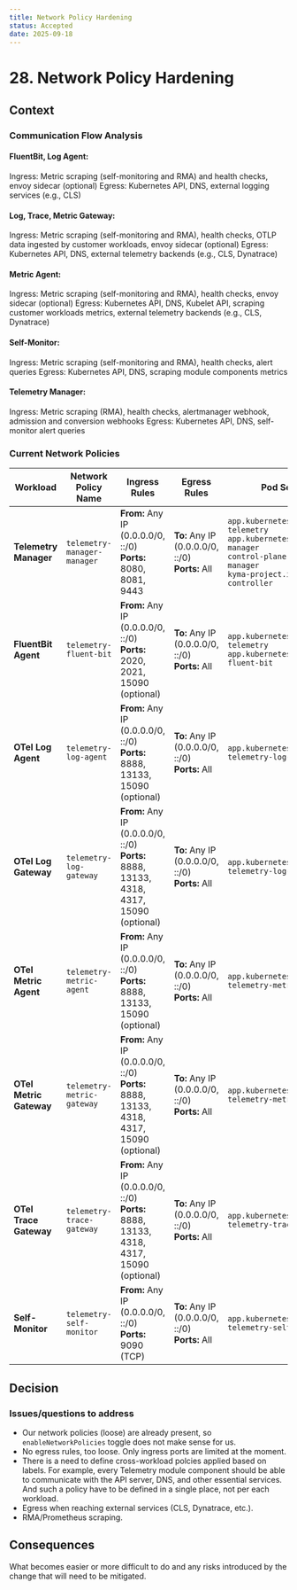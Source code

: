```yaml
---
title: Network Policy Hardening
status: Accepted
date: 2025-09-18
---
```


# 28. Network Policy Hardening

## Context

### Communication Flow Analysis

#### FluentBit, Log Agent:
Ingress: Metric scraping (self-monitoring and RMA) and health checks, envoy sidecar (optional)
Egress: Kubernetes API, DNS, external logging services (e.g., CLS)

#### Log, Trace, Metric Gateway:
Ingress: Metric scraping (self-monitoring and RMA), health checks, OTLP data ingested by customer workloads, envoy sidecar (optional)
Egress: Kubernetes API, DNS, external telemetry backends (e.g., CLS, Dynatrace)

#### Metric Agent:
Ingress: Metric scraping (self-monitoring and RMA), health checks, envoy sidecar (optional)
Egress: Kubernetes API, DNS, Kubelet API, scraping customer workloads metrics, external telemetry backends (e.g., CLS, Dynatrace)

#### Self-Monitor:
Ingress: Metric scraping (self-monitoring and RMA), health checks, alert queries
Egress: Kubernetes API, DNS, scraping module components metrics

#### Telemetry Manager:
Ingress: Metric scraping (RMA), health checks, alertmanager webhook, admission and conversion webhooks
Egress: Kubernetes API, DNS, self-monitor alert queries

### Current Network Policies

| **Workload** | **Network Policy Name** | **Ingress Rules** | **Egress Rules** | **Pod Selector** |
|--------------|------------------------|-------------------|------------------|------------------|
| **Telemetry Manager** | `telemetry-manager-manager` | **From:** Any IP (0.0.0.0/0, ::/0)<br>**Ports:** 8080, 8081, 9443 | **To:** Any IP (0.0.0.0/0, ::/0)<br>**Ports:** All | `app.kubernetes.io/instance: telemetry`<br>`app.kubernetes.io/name: manager`<br>`control-plane: telemetry-manager`<br>`kyma-project.io/component: controller` |
| **FluentBit Agent** | `telemetry-fluent-bit` | **From:** Any IP (0.0.0.0/0, ::/0)<br>**Ports:** 2020, 2021, 15090 (optional) | **To:** Any IP (0.0.0.0/0, ::/0)<br>**Ports:** All | `app.kubernetes.io/instance: telemetry`<br>`app.kubernetes.io/name: fluent-bit` |
| **OTel Log Agent** | `telemetry-log-agent` | **From:** Any IP (0.0.0.0/0, ::/0)<br>**Ports:** 8888, 13133, 15090 (optional) | **To:** Any IP (0.0.0.0/0, ::/0)<br>**Ports:** All | `app.kubernetes.io/name: telemetry-log-agent` |
| **OTel Log Gateway** | `telemetry-log-gateway` | **From:** Any IP (0.0.0.0/0, ::/0)<br>**Ports:** 8888, 13133, 4318, 4317, 15090 (optional) | **To:** Any IP (0.0.0.0/0, ::/0)<br>**Ports:** All | `app.kubernetes.io/name: telemetry-log-gateway` |
| **OTel Metric Agent** | `telemetry-metric-agent` | **From:** Any IP (0.0.0.0/0, ::/0)<br>**Ports:** 8888, 13133, 15090 (optional) | **To:** Any IP (0.0.0.0/0, ::/0)<br>**Ports:** All | `app.kubernetes.io/name: telemetry-metric-agent` |
| **OTel Metric Gateway** | `telemetry-metric-gateway` | **From:** Any IP (0.0.0.0/0, ::/0)<br>**Ports:** 8888, 13133, 4318, 4317, 15090 (optional) | **To:** Any IP (0.0.0.0/0, ::/0)<br>**Ports:** All | `app.kubernetes.io/name: telemetry-metric-gateway` |
| **OTel Trace Gateway** | `telemetry-trace-gateway` | **From:** Any IP (0.0.0.0/0, ::/0)<br>**Ports:** 8888, 13133, 4318, 4317, 15090 (optional) | **To:** Any IP (0.0.0.0/0, ::/0)<br>**Ports:** All | `app.kubernetes.io/name: telemetry-trace-gateway` |
| **Self-Monitor** | `telemetry-self-monitor` | **From:** Any IP (0.0.0.0/0, ::/0)<br>**Ports:** 9090 (TCP) | **To:** Any IP (0.0.0.0/0, ::/0)<br>**Ports:** All | `app.kubernetes.io/name: telemetry-self-monitor` |

## Decision

### Issues/questions to address

- Our network policies (loose) are already present, so `enableNetworkPolicies` toggle does not make sense for us.
- No egress rules, too loose. Only ingress ports are limited at the moment.
- There is a need to define cross-workload polcies applied based on labels. For example, every Telemetry module component should be able to communicate with the API server, DNS, and other essential services. And such a policy have to be defined in a single place, not per each workload.
- Egress when reaching external services (CLS, Dynatrace, etc.).
- RMA/Prometheus scraping.


## Consequences

What becomes easier or more difficult to do and any risks introduced by the change that will need to be mitigated.
